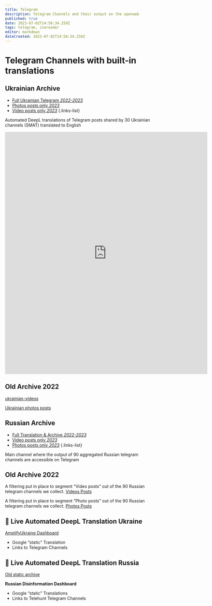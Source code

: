 ```yaml
---
title: Telegram
description: Telegram Channels and their output on the openweb
published: true
date: 2023-07-02T14:56:34.259Z
tags: telegram, inoreader
editor: markdown
dateCreated: 2023-07-02T14:56:34.259Z
---
```


# Telegram Channels with built-in translations

## Ukrainian Archive 

- [Full Ukrainian Telegram *2022-2023*](https://t.me/amplifyukraine)
- [Photos posts only *2023*](https://t.me/uaphotos)
- [Video posts only *2023*](https://t.me/uavideos)
{.links-list}

Automated DeepL translations of Telegram posts shared by 30 Ukrainian channels (SMAT) translated to English

<iframe width="670" height="800" src="https://www.inoreader.com/stream/user/1005343511/tag/AmplifyUkraine/view/html?cs=m&sb=y" frameborder="0" tabindex="-1"></iframe>

## Old Archive 2022

[ukrainian-videos](https://t.me/ukrainian_videos)

[Ukrainian photos posts](https://t.me/ukrainian_photos)


## Russian Archive

- [Full Translation & Archive *2022-2023*](https://t.me/telehunt_watch)
- [Video posts only *2023* ](https://t.me/telehunt_video)
- [Photos posts only *2023*](https://t.me/telehunt_photo)
{.links-list}

Main channel where the output of 90 aggregated Russian telegram channels are accessible on Telegram

## Old Archive 2022
A filtering put in place to segment “Video posts” out of the 90 Russian telegram channels we collect.
[Videos Posts](https://t.me/video_posts)

A filtering put in place to segment “Photo posts” out of the 90 Russian telegram channels we collect.
[Photos Posts](https://t.me/photo_posts)



## 🔴 Live Automated DeepL Translation Ukraine


[AmplifyUkraine Dashboard](https://amplifyukraine.eu)

-   Google “static” Translation
-   Links to Telegram Channels


## 🔴 Live Automated DeepL Translation Russia

[Old static archive](https://ruprop.ukrainewararchive.eu/)

**Russian Disinformation Dashboard**

-   Google “static” Translations
-   Links to Telehunt Telegram Channels
